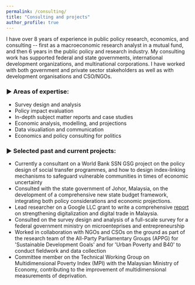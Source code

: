 ```yaml
---
permalink: /consulting/
title: "Consulting and projects"
author_profile: true
---
```


I have over 8 years of experience in public policy research, economics, and consulting -- first as a macroeconomic research analyst in a mutual fund, and then 6 years in the public policy and research industry. My consulting work has supported federal and state governments, international development organizations, and multinational corporations. I have worked with both government and private sector stakeholders as well as with development organisations and CSO/NGOs. 

### ▶ Areas of expertise: 
* Survey design and analysis
* Policy impact evaluation
* In-depth subject matter reports and case studies
* Economic analysis, modelling, and projections
* Data visualiation and communication
* Economics and policy consulting for politics

### ▶ Selected past and current projects:
* Currently a consultant on a World Bank SSN GSG project on the policy design of social transfer programmes, and how to design index-linking mechanisms to safeguard vulnerable communities in times of economic uncertainty
* Consulted with the state government of Johor, Malaysia, on the development of a comprehensive new state budget framework, integrating both policy considerations and economic projections.
* Lead researcher on a Google LLC grant to write a comprehensive <a href="https://www.isis.org.my/wp-content/uploads/2022/02/Strengthening-digital-trade-and-digitalisation-in-Malaysia_24-Feb.pdf">report</a> on strengthening digitalization and digital trade in Malaysia. 
* Consulted on the survey design and analysis of a full-scale survey for a federal government ministry on microenteprises and entrepreneurship
* Worked in collaboration with NGOs and CSOs on the ground as part of the research team of the All-Party Parliamentary Groups (APPG) for 'Sustainable Development Goals' and for 'Urban Poverty and B40' to conduct fieldwork and data collection
* Committee member on the Technical Working Group on Multidimensional Poverty Index (MPI) with the Malaysian Ministry of Economy, contributing to the improvement of multidimensional measurements of deprivation.